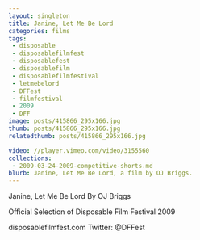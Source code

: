 ```yaml
---
layout: singleton
title: Janine, Let Me Be Lord
categories: films
tags:
 - disposable
 - disposablefilmfest
 - disposablefest
 - disposablefilm
 - disposablefilmfestival
 - letmebelord
 - DFFest
 - filmfestival
 - 2009
 - DFF
image: posts/415866_295x166.jpg
thumb: posts/415866_295x166.jpg
relatedthumb: posts/415866_295x166.jpg

video: //player.vimeo.com/video/3155560
collections:
 - 2009-03-24-2009-competitive-shorts.md
blurb: Janine, Let Me Be Lord, a film by OJ Briggs.
---
```


Janine, Let Me Be Lord
By OJ Briggs

Official Selection of Disposable Film Festival 2009

disposablefilmfest.com
Twitter: @DFFest